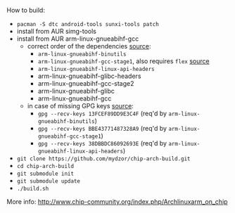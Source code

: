 How to build:

* `pacman -S dtc android-tools sunxi-tools patch`
* install from AUR simg-tools
* install from AUR arm-linux-gnueabihf-gcc
  * correct order of the dependencies [source](https://aur.archlinux.org/packages/arm-linux-gnueabihf-gcc/):
    * `arm-linux-gnueabihf-binutils`
    * `arm-linux-gnueabihf-gcc-stage1`, also requires `flex` [source](https://github.com/golang/go/issues/316)
    * `arm-linux-gnueabihf-linux-api-headers`
    * arm-linux-gnueabihf-glibc-headers
    * arm-linux-gnueabihf-gcc-stage2
    * arm-linux-gnueabihf-glibc
    * arm-linux-gnueabihf-gcc
  * in case of missing GPG keys [source](https://aur.archlinux.org/packages/mingw-w64-binutils/):
    * `gpg --recv-keys 13FCEF89DD9E3C4F` (req'd by `arm-linux-gnueabihf-binutils`)
    * `gpg --recv-keys BBE43771487328A9` (req'd by `arm-linux-gnueabihf-gcc-stage1`)
    * `gpg --recv-keys 38DBBDC86092693E` (req'd by `arm-linux-gnueabihf-linux-api-headers`)
* `git clone https://github.com/mydzor/chip-arch-build.git`
* `cd chip-arch-build`
* `git submodule init`
* `git submodule update`
* `./build.sh`

More info:
http://www.chip-community.org/index.php/Archlinuxarm_on_chip
